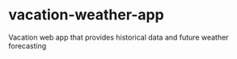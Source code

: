 # vacation-weather-app
Vacation web app that provides historical data and future weather forecasting
